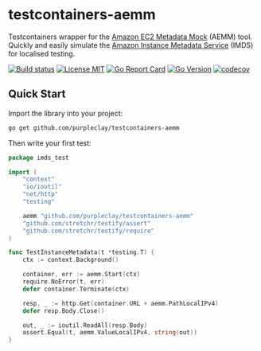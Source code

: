 # testcontainers-aemm

Testcontainers wrapper for the [Amazon EC2 Metadata Mock](https://github.com/aws/amazon-ec2-metadata-mock) (AEMM) tool. Quickly and easily simulate the [Amazon Instance Metadata Service](https://docs.aws.amazon.com/AWSEC2/latest/UserGuide/ec2-instance-metadata.html) (IMDS) for localised testing.

[![Build status](https://img.shields.io/github/workflow/status/purpleclay/testcontainers-aemm/ci?style=flat-square&logo=go)](https://github.com/purpleclay/testcontainers-aemm/actions?workflow=ci)
[![License MIT](https://img.shields.io/badge/license-MIT-blue.svg?style=flat-square)](/LICENSE)
[![Go Report Card](https://goreportcard.com/badge/github.com/purpleclay/testcontainers-aemm?style=flat-square)](https://goreportcard.com/report/github.com/purpleclay/testcontainers-aemm)
[![Go Version](https://img.shields.io/github/go-mod/go-version/purpleclay/testcontainers-aemm.svg?style=flat-square)](go.mod)
[![codecov](https://codecov.io/gh/purpleclay/testcontainers-aemm/branch/main/graph/badge.svg)](https://codecov.io/gh/purpleclay/testcontainers-aemm)

## Quick Start

Import the library into your project:

```sh
go get github.com/purpleclay/testcontainers-aemm
```

Then write your first test:

```go
package imds_test

import (
    "context"
    "io/ioutil"
    "net/http"
    "testing"

    aemm "github.com/purpleclay/testcontainers-aemm"
    "github.com/stretchr/testify/assert"
    "github.com/stretchr/testify/require"
)

func TestInstanceMetadata(t *testing.T) {
    ctx := context.Background()

    container, err := aemm.Start(ctx)
    require.NoError(t, err)
    defer container.Terminate(ctx)

    resp, _ := http.Get(container.URL + aemm.PathLocalIPv4)
    defer resp.Body.Close()

    out, _ := ioutil.ReadAll(resp.Body)
    assert.Equal(t, aemm.ValueLocalIPv4, string(out))
}
```

